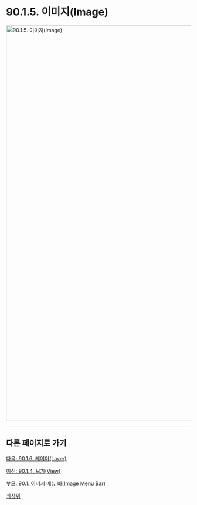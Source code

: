 # 90.1.5. 이미지(Image)

<img width="1080" alt="90.1.5. 이미지(Image)" environment="MacOS:Sonoma 14.2.1 GIMP 2.10.36" src="https://github.com/wonder13662/gimp/assets/15767104/a7225394-1a92-4d6d-8461-0eb4c19c55cb">

***

## 다른 페이지로 가기

[다음: 90.1.6. 레이어(Layer)](./90-01-06-layer.md)

[이전: 90.1.4. 보기(View)](./90-01-04-view.md)

[부모: 90.1. 이미지 메뉴 바(Image Menu Bar)](./90-01-00-image-menu-bar.md)

[최상위](./00-home.md)
